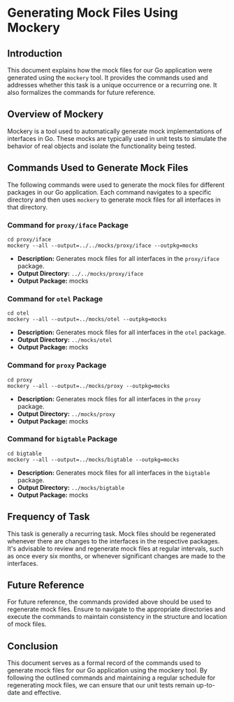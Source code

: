 # Generating Mock Files Using Mockery
## Introduction
This document explains how the mock files for our Go application were generated using the `mockery` tool. It provides the commands used and addresses whether this task is a unique occurrence or a recurring one. It also formalizes the commands for future reference.

## Overview of Mockery
Mockery is a tool used to automatically generate mock implementations of interfaces in Go. These mocks are typically used in unit tests to simulate the behavior of real objects and isolate the functionality being tested.

## Commands Used to Generate Mock Files
The following commands were used to generate the mock files for different packages in our Go application. Each command navigates to a specific directory and then uses `mockery` to generate mock files for all interfaces in that directory.

### Command for `proxy/iface` Package
```
cd proxy/iface
mockery --all --output=../../mocks/proxy/iface --outpkg=mocks
```

* **Description:** Generates mock files for all interfaces in the `proxy/iface` package.
* **Output Directory:** `../../mocks/proxy/iface`
* **Output Package:** mocks

### Command for `otel` Package
```
cd otel
mockery --all --output=../mocks/otel --outpkg=mocks
```
* **Description:** Generates mock files for all interfaces in the `otel` package.
* **Output Directory:** `../mocks/otel`
* **Output Package:** mocks

### Command for `proxy` Package
```
cd proxy
mockery --all --output=../mocks/proxy --outpkg=mocks
```
* **Description:** Generates mock files for all interfaces in the `proxy` package.
* **Output Directory:** `../mocks/proxy`
* **Output Package:** mocks

### Command for `bigtable` Package
```
cd bigtable
mockery --all --output=../mocks/bigtable --outpkg=mocks
```
* **Description:** Generates mock files for all interfaces in the `bigtable` package.
* **Output Directory:** `../mocks/bigtable`
* **Output Package:** mocks

## Frequency of Task
This task is generally a recurring task. Mock files should be regenerated whenever there are changes to the interfaces in the respective packages. It's advisable to review and regenerate mock files at regular intervals, such as once every six months, or whenever significant changes are made to the interfaces.

## Future Reference
For future reference, the commands provided above should be used to regenerate mock files. Ensure to navigate to the appropriate directories and execute the commands to maintain consistency in the structure and location of mock files.

## Conclusion
This document serves as a formal record of the commands used to generate mock files for our Go application using the mockery tool. By following the outlined commands and maintaining a regular schedule for regenerating mock files, we can ensure that our unit tests remain up-to-date and effective.
